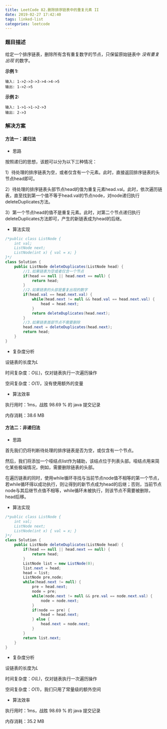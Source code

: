 ```yaml
---
title: LeetCode 82.删除排序链表中的重复元素 II
date: 2019-02-27 17:42:40
tags: linked-list
categories: leetcode
---
```


### 题目描述

给定一个排序链表，删除所有含有重复数字的节点，只保留原始链表中 *没有重复出现* 的数字。

**示例 1:**

```
输入: 1->2->3->3->4->4->5
输出: 1->2->5
```

**示例 2:**

```
输入: 1->1->1->2->3
输出: 2->3
```

<!--more-->

### 解决方案

#### 方法一：递归法

* 思路

按照递归的思想，该题可以分为以下三种情况：

1）待处理的排序链表为空，或者仅含有一个元素。此时，直接返回排序链表的头节点head即可。

2）待处理的排序链表头部节点head的值为重复元素head.val。此时，依次遍历链表，直至找到第一个值不等于head.val的节点node，对node递归执行deleteDuplicates方法。

3）第一个节点head的值不是重复元素。此时，对第二个节点递归执行deleteDuplicates方法即可，产生的新链表成为head的后继。

* 算法实现

```java
/*public class ListNode {
    int val;
    ListNode next;
    ListNode(int x) { val = x; }
}*/
class Solution {
    public ListNode deleteDuplicates(ListNode head) {
        //1.如果链表为空或者仅含一个节点
        if(head == null || head.next == null) {
			return head;
		}
		//2.如果链表的头部是重复出现的数字
		if(head.val == head.next.val) {
			while(head.next != null && head.val == head.next.val) {
				head = head.next;
			}
			return deleteDuplicates(head.next);
		}
        //3.如果链表首部节点不需要删除
		head.next = deleteDuplicates(head.next);
		return head;
    }
}
```

* 复杂度分析

设链表的长度为*L*

时间复杂度：*O*(*L*)，仅对链表执行一次遍历操作

空间复杂度：*O(1)*，没有使用额外的变量

* 算法效率

执行用时：1ms，战胜 98.69 % 的 java 提交记录

内存消耗：38.6 MB

#### 方法二：非递归法

* 思路

首先我们仍将判断待处理的排序链表是否为空，或仅含有一个节点。

然后，我们将添加一个哑结点list作为辅助，该结点位于列表头部。哑结点用来简化某些极端情况，例如，需要删除链表的头部。

在遍历链表的同时，使用while循环寻找与当前节点node值不相等的第一个节点，若while循环得以成功执行，则让得到的新节点成为head的后继；否则，当前节点node与其后继节点值不相等，while循环未被执行，则该节点不需要被删除，head后移。

* 算法实现

```java
/*public class ListNode {
    int val;
    ListNode next;
    ListNode(int x) { val = x; }
}*/
class Solution {
    public ListNode deleteDuplicates(ListNode head) {
        if(head == null || head.next == null) {
			return head;
		}
		ListNode list = new ListNode(0);
		list.next = head;
		head = list;
		ListNode pre,node;
		while(head.next != null) {
			pre = head.next;
			node = pre;
			while(node.next != null && pre.val == node.next.val) {
				node = node.next;
			}
			if(node == pre) {
				head = head.next;
			} else {
				head.next = node.next;
			}
		}
		return list.next;
    }
}
```

* 复杂度分析

设链表的长度为*L*

时间复杂度：*O(L)*，仅对链表执行一次遍历操作

空间复杂度：*O*(1)，我们只用了常量级的额外空间

- 算法效率

执行用时：1ms，战胜 98.69 % 的 java 提交记录

内存消耗：35.2 MB



